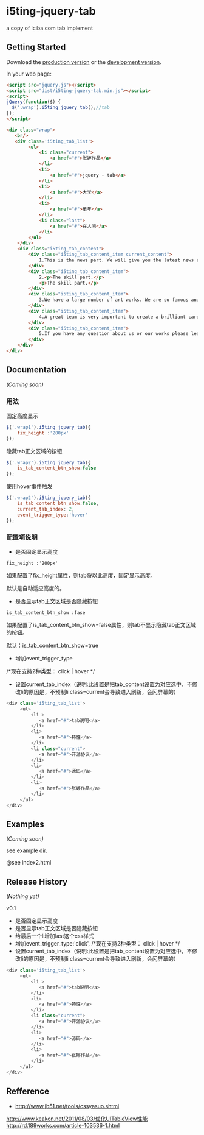 # i5ting-jquery-tab

a copy of iciba.com tab implement

## Getting Started
Download the [production version][min] or the [development version][max].

[min]: https://raw.github.com/i5ting/i5ting-jquery-tab/master/dist/i5ting-jquery-tab.min.js
[max]: https://raw.github.com/i5ting/i5ting-jquery-tab/master/dist/i5ting-jquery-tab.js

In your web page:

```html
<script src="jquery.js"></script>
<script src="dist/i5ting-jquery-tab.min.js"></script>
<script>
jQuery(function($) {
  $('.wrap').i5ting_jquery_tab();//tab
});
</script>

<div class="wrap">
   <br/>
   <div class='i5ting_tab_list'>
        <ul>
            <li class="current">
            	<a href="#">张婷作品</a>	
            </li>
            <li>
            	<a href="#">jquery - tab</a>
            </li>
            <li>
            	<a href="#">大学</a>
            </li>
            <li>
            	<a href="#">童年</a>
            </li>
            <li class="last">
            	<a href="#">在人间</a>
            </li>
        </ul>
	</div>
    <div class="i5ting_tab_content">
        <div class="i5ting_tab_content_item current_content">
			1.This is the news part. We will give you the latest news around the world on pretty hearts and the beautiful scenry. 
		</div>
        <div class="i5ting_tab_content_item">
			2.<p>The skill part.</p>
			<p>The skill part.</p>
		</div>
        <div class="i5ting_tab_content_item">
			3.We have a large number of art works. We are so famous and popular that many people come here to watch our show from far distance.
		</div>
        <div class="i5ting_tab_content_item">
			4.A great team is very important to create a brilliant career. We are not alone ,we are a team, we can share all the dificulies.
		</div>
        <div class="i5ting_tab_content_item">
			5.If you have any question about us or our works please leave a message, we will repond at once.
		</div>
    </div>
</div>
```

## Documentation
_(Coming soon)_

### 用法
固定高度显示

```javascript
$('.wrap1').i5ting_jquery_tab({
	fix_height :'200px'
});

```

隐藏tab正文区域的按钮

```javascript
$('.wrap2').i5ting_jquery_tab({
	is_tab_content_btn_show:false
});

```

使用hover事件触发

```javascript
$('.wrap2').i5ting_jquery_tab({
	is_tab_content_btn_show:false,
	current_tab_index: 2, 
	event_trigger_type:'hover'
});
```


### 配置项说明
- 是否固定显示高度

```
fix_height :'200px'
```

如果配置了fix_height属性，则tab将以此高度，固定显示高度。

默认是自动适应高度的。

- 是否显示tab正文区域是否隐藏按钮

```
is_tab_content_btn_show :fase
```

如果配置了is_tab_content_btn_show=false属性，则tab不显示隐藏tab正文区域的按钮。

默认：is_tab_content_btn_show=true

- 增加event_trigger_type

/*现在支持2种类型：  click | hover */

- 设置current_tab_index（说明:此设置是把tab_content设置为对应选中，不修改li的原因是，不预制li class=current会导致进入刷新，会闪屏幕的）

```js
<div class='i5ting_tab_list'> 
     <ul>
         <li >
         	<a href="#">tab说明</a>	
         </li>
         <li>
         	<a href="#">特性</a>
         </li>
         <li class="current">
         	<a href="#">开源协议</a>
         </li>
         <li>
         	<a href="#">源码</a>
         </li>
         <li>
         	<a href="#">张婷作品</a>
         </li>
     </ul>
</div>
```

## Examples
_(Coming soon)_

see example dir.

@see index2.html

## Release History
_(Nothing yet)_

v0.1

- 是否固定显示高度
- 是否显示tab正文区域是否隐藏按钮
- 给最后一个li增加last这个css样式
- 增加event_trigger_type:'click', /*现在支持2种类型：  click | hover */
- 设置current_tab_index（说明:此设置是把tab_content设置为对应选中，不修改li的原因是，不预制li class=current会导致进入刷新，会闪屏幕的）

```js
<div class='i5ting_tab_list'> 
     <ul>
         <li >
         	<a href="#">tab说明</a>	
         </li>
         <li>
         	<a href="#">特性</a>
         </li>
         <li class="current">
         	<a href="#">开源协议</a>
         </li>
         <li>
         	<a href="#">源码</a>
         </li>
         <li>
         	<a href="#">张婷作品</a>
         </li>
     </ul>
</div>
```

## Refference

- http://www.jb51.net/tools/cssyasuo.shtml



 http://www.keakon.net/2011/08/03/优化UITableView性能
 http://rd.189works.com/article-103536-1.html